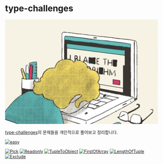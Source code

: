 # type-challenges

![intro](./screenshots/intro.png)

[type-challenges](https://github.com/type-challenges/type-challenges)의 문제들을 개인적으로 풀어보고 정리합니다.

[![easy](https://img.shields.io/badge/EASY-1-green)](./easy/)

<div align=start>

[![Pick](https://img.shields.io/badge/Pick-green)](./easy/Pick/README.md)
[![Readonly](https://img.shields.io/badge/Readonly-green)](./easy/Readonly/README.md)
[![TupleToObject](https://img.shields.io/badge/TupleToObject-green)](./easy/TupleToObject/README.md)
[![FirstOfArray](https://img.shields.io/badge/FirstOfArray-green)](./easy/FirstOfArray/README.md)
[![LengthOfTuple](https://img.shields.io/badge/LengthOfTuple-green)](./easy/LengthOfTuple/README.md)
[![Exclude](https://img.shields.io/badge/Exclude-green)](./easy/Exclude/README.md)

</div>
